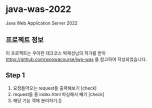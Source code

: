 # java-was-2022
Java Web Application Server 2022


## 프로젝트 정보 

이 프로젝트는 우아한 테크코스 박재성님의 허가를 받아 https://github.com/woowacourse/jwp-was 
를 참고하여 작성되었습니다.

## Step 1 

1. 요청들어오는 request들 출력해보기 [check]
2. request들 중 index.html 파싱해서 빼기 [check]
3. 해당 기능 객체 분리하기.[]
